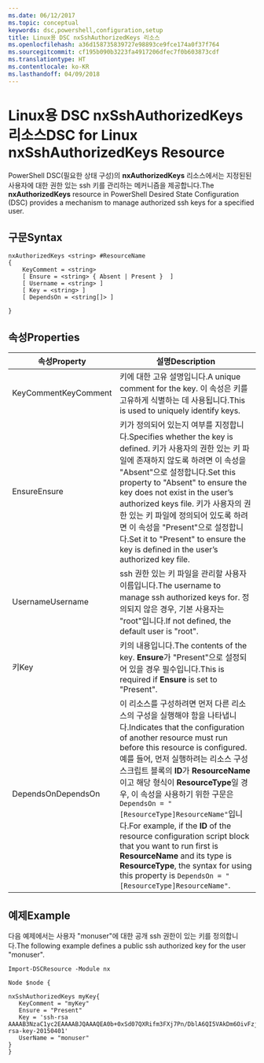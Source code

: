 ```yaml
---
ms.date: 06/12/2017
ms.topic: conceptual
keywords: dsc,powershell,configuration,setup
title: Linux용 DSC nxSshAuthorizedKeys 리소스
ms.openlocfilehash: a36d158735839727e98893ce9fce174a0f37f764
ms.sourcegitcommit: cf195b090b3223fa4917206dfec7f0b603873cdf
ms.translationtype: HT
ms.contentlocale: ko-KR
ms.lasthandoff: 04/09/2018
---
```

# <a name="dsc-for-linux-nxsshauthorizedkeys-resource"></a><span data-ttu-id="072ca-103">Linux용 DSC nxSshAuthorizedKeys 리소스</span><span class="sxs-lookup"><span data-stu-id="072ca-103">DSC for Linux nxSshAuthorizedKeys Resource</span></span>

<span data-ttu-id="072ca-104">PowerShell DSC(필요한 상태 구성)의 **nxAuthorizedKeys** 리소스에서는 지정된된 사용자에 대한 권한 있는 ssh 키를 관리하는 메커니즘을 제공합니다.</span><span class="sxs-lookup"><span data-stu-id="072ca-104">The **nxAuthorizedKeys** resource in PowerShell Desired State Configuration (DSC) provides a mechanism to manage authorized ssh keys for a specified user.</span></span>

## <a name="syntax"></a><span data-ttu-id="072ca-105">구문</span><span class="sxs-lookup"><span data-stu-id="072ca-105">Syntax</span></span>

```
nxAuthorizedKeys <string> #ResourceName
{
    KeyComment = <string>
    [ Ensure = <string> { Absent | Present }  ]
    [ Username = <string> ]
    [ Key = <string> ]
    [ DependsOn = <string[]> ]

}
```

## <a name="properties"></a><span data-ttu-id="072ca-106">속성</span><span class="sxs-lookup"><span data-stu-id="072ca-106">Properties</span></span>

|  <span data-ttu-id="072ca-107">속성</span><span class="sxs-lookup"><span data-stu-id="072ca-107">Property</span></span> |  <span data-ttu-id="072ca-108">설명</span><span class="sxs-lookup"><span data-stu-id="072ca-108">Description</span></span> |
|---|---|
| <span data-ttu-id="072ca-109">KeyComment</span><span class="sxs-lookup"><span data-stu-id="072ca-109">KeyComment</span></span>| <span data-ttu-id="072ca-110">키에 대한 고유 설명입니다.</span><span class="sxs-lookup"><span data-stu-id="072ca-110">A unique comment for the key.</span></span> <span data-ttu-id="072ca-111">이 속성은 키를 고유하게 식별하는 데 사용됩니다.</span><span class="sxs-lookup"><span data-stu-id="072ca-111">This is used to uniquely identify keys.</span></span>|
| <span data-ttu-id="072ca-112">Ensure</span><span class="sxs-lookup"><span data-stu-id="072ca-112">Ensure</span></span>| <span data-ttu-id="072ca-113">키가 정의되어 있는지 여부를 지정합니다.</span><span class="sxs-lookup"><span data-stu-id="072ca-113">Specifies whether the key is defined.</span></span> <span data-ttu-id="072ca-114">키가 사용자의 권한 있는 키 파일에 존재하지 않도록 하려면 이 속성을 "Absent"으로 설정합니다.</span><span class="sxs-lookup"><span data-stu-id="072ca-114">Set this property to "Absent" to ensure the key does not exist in the user’s authorized keys file.</span></span> <span data-ttu-id="072ca-115">키가 사용자의 권한 있는 키 파일에 정의되어 있도록 하려면 이 속성을 "Present"으로 설정합니다.</span><span class="sxs-lookup"><span data-stu-id="072ca-115">Set it to "Present" to ensure the key is defined in the user’s authorized key file.</span></span>|
| <span data-ttu-id="072ca-116">Username</span><span class="sxs-lookup"><span data-stu-id="072ca-116">Username</span></span>| <span data-ttu-id="072ca-117">ssh 권한 있는 키 파일을 관리할 사용자 이름입니다.</span><span class="sxs-lookup"><span data-stu-id="072ca-117">The username to manage ssh authorized keys for.</span></span> <span data-ttu-id="072ca-118">정의되지 않은 경우, 기본 사용자는 "root"입니다.</span><span class="sxs-lookup"><span data-stu-id="072ca-118">If not defined, the default user is "root".</span></span>|
| <span data-ttu-id="072ca-119">키</span><span class="sxs-lookup"><span data-stu-id="072ca-119">Key</span></span>| <span data-ttu-id="072ca-120">키의 내용입니다.</span><span class="sxs-lookup"><span data-stu-id="072ca-120">The contents of the key.</span></span> <span data-ttu-id="072ca-121">**Ensure**가 "Present"으로 설정되어 있을 경우 필수입니다.</span><span class="sxs-lookup"><span data-stu-id="072ca-121">This is required if **Ensure** is set to "Present".</span></span>|
| <span data-ttu-id="072ca-122">DependsOn</span><span class="sxs-lookup"><span data-stu-id="072ca-122">DependsOn</span></span> | <span data-ttu-id="072ca-123">이 리소스를 구성하려면 먼저 다른 리소스의 구성을 실행해야 함을 나타냅니다.</span><span class="sxs-lookup"><span data-stu-id="072ca-123">Indicates that the configuration of another resource must run before this resource is configured.</span></span> <span data-ttu-id="072ca-124">예를 들어, 먼저 실행하려는 리소스 구성 스크립트 블록의 **ID**가 **ResourceName**이고 해당 형식이 **ResourceType**일 경우, 이 속성을 사용하기 위한 구문은 `DependsOn = "[ResourceType]ResourceName"`입니다.</span><span class="sxs-lookup"><span data-stu-id="072ca-124">For example, if the **ID** of the resource configuration script block that you want to run first is **ResourceName** and its type is **ResourceType**, the syntax for using this property is `DependsOn = "[ResourceType]ResourceName"`.</span></span>|

## <a name="example"></a><span data-ttu-id="072ca-125">예제</span><span class="sxs-lookup"><span data-stu-id="072ca-125">Example</span></span>

<span data-ttu-id="072ca-126">다음 예제에서는 사용자 "monuser"에 대한 공개 ssh 권한이 있는 키를 정의합니다.</span><span class="sxs-lookup"><span data-stu-id="072ca-126">The following example defines a public ssh authorized key for the user "monuser".</span></span>

```
Import-DSCResource -Module nx

Node $node {

nxSshAuthorizedKeys myKey{
   KeyComment = "myKey"
   Ensure = "Present"
   Key = 'ssh-rsa AAAAB3NzaC1yc2EAAAABJQAAAQEA0b+0xSd07QXRifm3FXj7Pn/DblA6QI5VAkDm6OivFzj3U6qGD1VJ6AAxWPCyMl/qhtpRtxZJDu/TxD8AyZNgc8aN2CljN1hOMbBRvH2q5QPf/nCnnJRaGsrxIqZjyZdYo9ZEEzjZUuMDM5HI1LA9B99k/K6PK2Bc1NLivpu7nbtVG2tLOQs+GefsnHuetsRMwo/+c3LtwYm9M0XfkGjYVCLO4CoFuSQpvX6AB3TedUy6NZ0iuxC0kRGg1rIQTwSRcw+McLhslF0drs33fw6tYdzlLBnnzimShMuiDWiT37WqCRovRGYrGCaEFGTG2e0CN8Co8nryXkyWc6NSDNpMzw== rsa-key-20150401'
   UserName = "monuser"
}
}
```